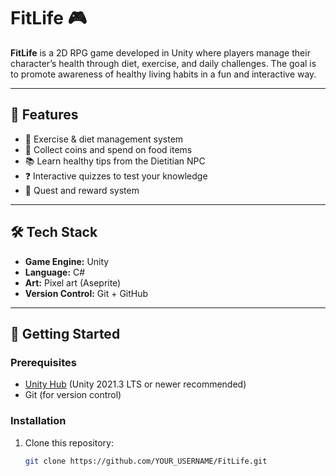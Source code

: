 # FitLife 🎮

**FitLife** is a 2D RPG game developed in Unity where players manage their character’s health through diet, exercise, and daily challenges. The goal is to promote awareness of healthy living habits in a fun and interactive way.

---

## 🌟 Features
- 🏃 Exercise & diet management system  
- 🍎 Collect coins and spend on food items  
- 📚 Learn healthy tips from the Dietitian NPC  
- ❓ Interactive quizzes to test your knowledge  
- 🎯 Quest and reward system  

---

## 🛠️ Tech Stack
- **Game Engine:** Unity  
- **Language:** C#  
- **Art:** Pixel art (Aseprite)  
- **Version Control:** Git + GitHub  

---

## 🚀 Getting Started

### Prerequisites
- [Unity Hub](https://unity.com/download) (Unity 2021.3 LTS or newer recommended)  
- Git (for version control)  

### Installation
1. Clone this repository:  
   ```bash
   git clone https://github.com/YOUR_USERNAME/FitLife.git
